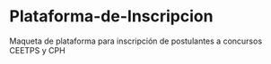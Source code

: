 # Plataforma-de-Inscripcion
Maqueta de plataforma para inscripción de postulantes a concursos CEETPS y CPH
